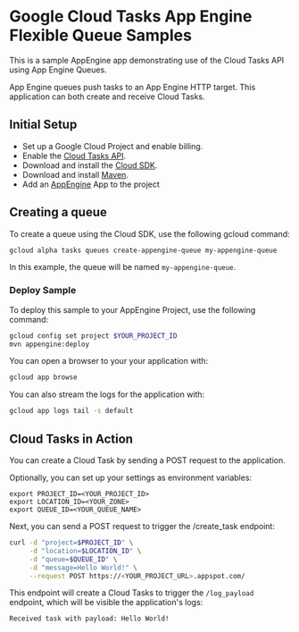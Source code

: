 # Google Cloud Tasks App Engine Flexible Queue Samples

This is a sample AppEngine app demonstrating use of the Cloud Tasks API
using App Engine Queues.

App Engine queues push tasks to an App Engine HTTP target. This
application can both create and receive Cloud Tasks.

## Initial Setup

 * Set up a Google Cloud Project and enable billing.
 * Enable the
 [Cloud Tasks API](https://console.cloud.google.com/launcher/details/google/cloudtasks.googleapis.com).
 * Download and install the [Cloud SDK](https://cloud.google.com/sdk).
 * Download and install [Maven](http://maven.apache.org/install.html).
 * Add an [AppEngine](https://pantheon.corp.google.com/appengine) App to the project

## Creating a queue

To create a queue using the Cloud SDK, use the following gcloud command:

```bash
gcloud alpha tasks queues create-appengine-queue my-appengine-queue
```

In this example, the queue will be named `my-appengine-queue`.

### Deploy Sample

To deploy this sample to your AppEngine Project, use the following
command:

```bash
gcloud config set project $YOUR_PROJECT_ID
mvn appengine:deploy
```

You can open a browser to your your application with:

```bash
gcloud app browse
```

You can also stream the logs for the application with:

```bash
gcloud app logs tail -s default
```

## Cloud Tasks in Action

You can create a Cloud Task by sending a POST request to the
application.

Optionally, you can set up your settings as environment variables:
```
export PROJECT_ID=<YOUR_PROJECT_ID>
export LOCATION_ID=<YOUR_ZONE>
export QUEUE_ID=<YOUR_QUEUE_NAME>
```

Next, you can send a POST request to trigger the /create_task endpoint:
```bash
curl -d "project=$PROJECT_ID" \
     -d "location=$LOCATION_ID" \
     -d "queue=$QUEUE_ID" \
     -d "message=Hello World!" \
     --request POST https://<YOUR_PROJECT_URL>.appspot.com/
```

This endpoint will create a Cloud Tasks to trigger the `/log_payload`
endpoint, which will be visible the application's logs:
```
Received task with payload: Hello World!
```